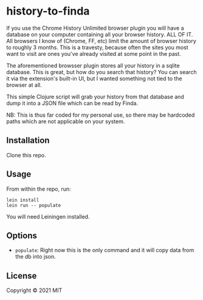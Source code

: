 # history-to-finda

If you use the Chrome History Unlimited browser plugin you will have a database on your computer containing all your browser history. ALL OF IT. All browsers I know of (Chrome, FF, etc) limit the amount of browser history to roughly 3 months. This is a travesty, because often the sites you most want to visit are ones you've already visited at some point in the past.

The aforementioned browsser plugin stores all your history in a sqlite database. This is great, but how do you search that history? You can search it via the extension's built-in UI, but I wanted something not tied to the browser at all.

This simple Clojure script will grab your history from that database and dump it into a JSON file which can be read by Finda.

NB: This is thus far coded for my personal use, so there may be hardcoded paths which are not applicable on your system.

## Installation

Clone this repo.

## Usage

From within the repo, run:

```
lein install
lein run -- populate
```

You will need Leiningen installed.

## Options

* `populate`: Right now this is the only command and it will copy data from the db into json.

## License

Copyright © 2021 MIT